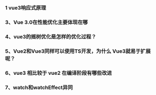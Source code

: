 ### 1 vue3响应式原理

### 3、Vue 3.0在性能优化主要体现在哪
### 4、vue3的摇树优化是怎样的优化过程？
### 5、Vue2和Vue3同样可以使用TS开发，为什么 Vue3就易于扩展呢？
### 6、vue3 相比较于 vue2 在编译阶段有哪些改进
### 7、watch和watchEffect异同